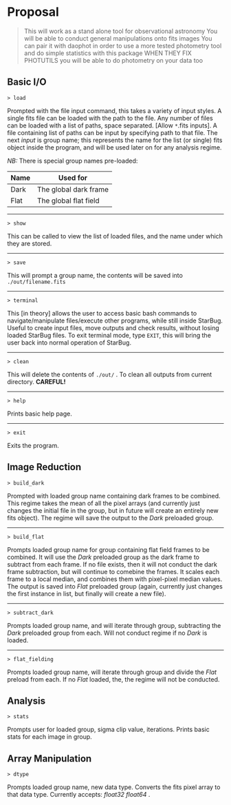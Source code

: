 # Proposal

> This will work as a stand alone tool for observational astronomy
> You will be able to conduct general manipulations onto fits images
> You can pair it with daophot in order to use a more tested photometry tool and do simple statistics with this package
> WHEN THEY FIX PHOTUTILS you will be able to do photometry on your data too

## Basic I/O

`> load`

Prompted with the file input command, this takes a variety of input styles. A single fits file can be loaded with the path to the file. Any number of files can be loaded with a list of paths, space separated. [Allow `*`.fits inputs]. A file containing list of paths can be input by specifying path to that file.
The next *input* is group name; this represents the name for the list (or single) fits object inside the program, and will be used later on for any analysis regime.

*NB:* There is special group names pre-loaded:

| Name | Used for              |
|------|-----------------------|
| Dark | The global dark frame |
| Flat | The global flat field |

---

`> show`

This can be called to view the list of loaded files, and the name under which they are stored.

---

`> save`

This will prompt a group name, the contents will be saved into `./out/filename.fits`

---

`> terminal`

This [in theory] allows the user to access basic bash commands to navigate/manipulate files/execute other programs, while still inside StarBug. Useful to create input files, move outputs and check results, without losing loaded StarBug files. To exit terminal mode, type `EXIT`, this will bring the user back into normal operation of StarBug.

---

`> clean`

This will delete the contents of `./out/` . To clean all outputs from current directory. **CAREFUL!**

---

`> help`

Prints basic help page.

---

`> exit`

Exits the program.

## Image Reduction

`> build_dark`

Prompted with loaded group name containing dark frames to be combined. This regime takes the mean of all the pixel arrays (and currently just changes the initial file in the group, but in future will create an entirely new fits object). The regime will save the output to the *Dark* preloaded group.

---

`> build_flat`

Prompts loaded group name for group containing flat field frames to be combined. It will use the *Dark* preloaded group as the dark frame to subtract from each frame. If no file exists, then it will not conduct the dark frame subtraction, but will continue to comebine the frames. It scales each frame to a local median, and combines them with pixel-pixel median values. The output is saved into *Flat* preloaded group (again, currently just changes the first instance in list, but finally will create a new file).

---

`> subtract_dark`

Prompts loaded group name, and will iterate through group, subtracting the *Dark* preloaded group from each. Will not conduct regime if no *Dark* is loaded.

---

`> flat_fielding`

Prompts loaded group name, will iterate through group and divide the *Flat* preload from each. If no *Flat* loaded, the, the regime will not be conducted.

## Analysis

`> stats`

Prompts user for loaded group, sigma clip value, iterations. Prints basic stats for each image in group.

## Array Manipulation

`> dtype`

Prompts loaded group name, new data type. Converts the fits pixel array to that data type. Currently accepts: *float32 float64* . 
